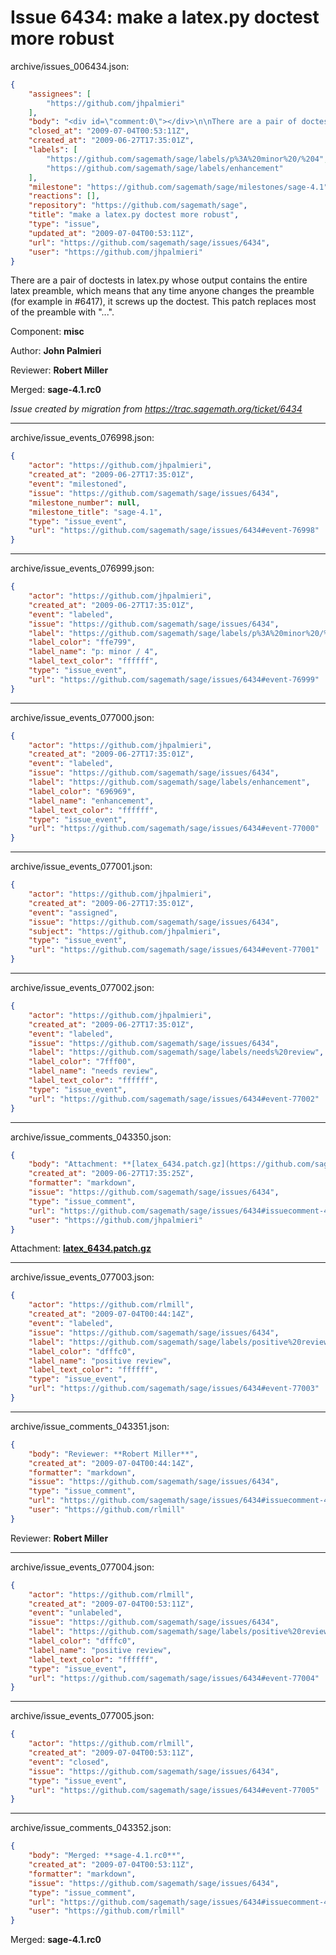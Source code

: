 # Issue 6434: make a latex.py doctest more robust

archive/issues_006434.json:
```json
{
    "assignees": [
        "https://github.com/jhpalmieri"
    ],
    "body": "<div id=\"comment:0\"></div>\n\nThere are a pair of doctests in latex.py whose output contains the entire latex preamble, which means that any time anyone changes the preamble (for example in #6417), it screws up the doctest.  This patch replaces most of the preamble with \"...\".\n\n\nComponent: **misc**\n\nAuthor: **John Palmieri**\n\nReviewer: **Robert Miller**\n\nMerged: **sage-4.1.rc0**\n\n_Issue created by migration from https://trac.sagemath.org/ticket/6434_\n\n",
    "closed_at": "2009-07-04T00:53:11Z",
    "created_at": "2009-06-27T17:35:01Z",
    "labels": [
        "https://github.com/sagemath/sage/labels/p%3A%20minor%20/%204",
        "https://github.com/sagemath/sage/labels/enhancement"
    ],
    "milestone": "https://github.com/sagemath/sage/milestones/sage-4.1",
    "reactions": [],
    "repository": "https://github.com/sagemath/sage",
    "title": "make a latex.py doctest more robust",
    "type": "issue",
    "updated_at": "2009-07-04T00:53:11Z",
    "url": "https://github.com/sagemath/sage/issues/6434",
    "user": "https://github.com/jhpalmieri"
}
```
<div id="comment:0"></div>

There are a pair of doctests in latex.py whose output contains the entire latex preamble, which means that any time anyone changes the preamble (for example in #6417), it screws up the doctest.  This patch replaces most of the preamble with "...".


Component: **misc**

Author: **John Palmieri**

Reviewer: **Robert Miller**

Merged: **sage-4.1.rc0**

_Issue created by migration from https://trac.sagemath.org/ticket/6434_





---

archive/issue_events_076998.json:
```json
{
    "actor": "https://github.com/jhpalmieri",
    "created_at": "2009-06-27T17:35:01Z",
    "event": "milestoned",
    "issue": "https://github.com/sagemath/sage/issues/6434",
    "milestone_number": null,
    "milestone_title": "sage-4.1",
    "type": "issue_event",
    "url": "https://github.com/sagemath/sage/issues/6434#event-76998"
}
```



---

archive/issue_events_076999.json:
```json
{
    "actor": "https://github.com/jhpalmieri",
    "created_at": "2009-06-27T17:35:01Z",
    "event": "labeled",
    "issue": "https://github.com/sagemath/sage/issues/6434",
    "label": "https://github.com/sagemath/sage/labels/p%3A%20minor%20/%204",
    "label_color": "ffe799",
    "label_name": "p: minor / 4",
    "label_text_color": "ffffff",
    "type": "issue_event",
    "url": "https://github.com/sagemath/sage/issues/6434#event-76999"
}
```



---

archive/issue_events_077000.json:
```json
{
    "actor": "https://github.com/jhpalmieri",
    "created_at": "2009-06-27T17:35:01Z",
    "event": "labeled",
    "issue": "https://github.com/sagemath/sage/issues/6434",
    "label": "https://github.com/sagemath/sage/labels/enhancement",
    "label_color": "696969",
    "label_name": "enhancement",
    "label_text_color": "ffffff",
    "type": "issue_event",
    "url": "https://github.com/sagemath/sage/issues/6434#event-77000"
}
```



---

archive/issue_events_077001.json:
```json
{
    "actor": "https://github.com/jhpalmieri",
    "created_at": "2009-06-27T17:35:01Z",
    "event": "assigned",
    "issue": "https://github.com/sagemath/sage/issues/6434",
    "subject": "https://github.com/jhpalmieri",
    "type": "issue_event",
    "url": "https://github.com/sagemath/sage/issues/6434#event-77001"
}
```



---

archive/issue_events_077002.json:
```json
{
    "actor": "https://github.com/jhpalmieri",
    "created_at": "2009-06-27T17:35:01Z",
    "event": "labeled",
    "issue": "https://github.com/sagemath/sage/issues/6434",
    "label": "https://github.com/sagemath/sage/labels/needs%20review",
    "label_color": "7fff00",
    "label_name": "needs review",
    "label_text_color": "ffffff",
    "type": "issue_event",
    "url": "https://github.com/sagemath/sage/issues/6434#event-77002"
}
```



---

archive/issue_comments_043350.json:
```json
{
    "body": "Attachment: **[latex_6434.patch.gz](https://github.com/sagemath/sage/files/ticket6434/latex_6434.patch.gz)**",
    "created_at": "2009-06-27T17:35:25Z",
    "formatter": "markdown",
    "issue": "https://github.com/sagemath/sage/issues/6434",
    "type": "issue_comment",
    "url": "https://github.com/sagemath/sage/issues/6434#issuecomment-43350",
    "user": "https://github.com/jhpalmieri"
}
```

Attachment: **[latex_6434.patch.gz](https://github.com/sagemath/sage/files/ticket6434/latex_6434.patch.gz)**



---

archive/issue_events_077003.json:
```json
{
    "actor": "https://github.com/rlmill",
    "created_at": "2009-07-04T00:44:14Z",
    "event": "labeled",
    "issue": "https://github.com/sagemath/sage/issues/6434",
    "label": "https://github.com/sagemath/sage/labels/positive%20review",
    "label_color": "dfffc0",
    "label_name": "positive review",
    "label_text_color": "ffffff",
    "type": "issue_event",
    "url": "https://github.com/sagemath/sage/issues/6434#event-77003"
}
```



---

archive/issue_comments_043351.json:
```json
{
    "body": "Reviewer: **Robert Miller**",
    "created_at": "2009-07-04T00:44:14Z",
    "formatter": "markdown",
    "issue": "https://github.com/sagemath/sage/issues/6434",
    "type": "issue_comment",
    "url": "https://github.com/sagemath/sage/issues/6434#issuecomment-43351",
    "user": "https://github.com/rlmill"
}
```

Reviewer: **Robert Miller**



---

archive/issue_events_077004.json:
```json
{
    "actor": "https://github.com/rlmill",
    "created_at": "2009-07-04T00:53:11Z",
    "event": "unlabeled",
    "issue": "https://github.com/sagemath/sage/issues/6434",
    "label": "https://github.com/sagemath/sage/labels/positive%20review",
    "label_color": "dfffc0",
    "label_name": "positive review",
    "label_text_color": "ffffff",
    "type": "issue_event",
    "url": "https://github.com/sagemath/sage/issues/6434#event-77004"
}
```



---

archive/issue_events_077005.json:
```json
{
    "actor": "https://github.com/rlmill",
    "created_at": "2009-07-04T00:53:11Z",
    "event": "closed",
    "issue": "https://github.com/sagemath/sage/issues/6434",
    "type": "issue_event",
    "url": "https://github.com/sagemath/sage/issues/6434#event-77005"
}
```



---

archive/issue_comments_043352.json:
```json
{
    "body": "Merged: **sage-4.1.rc0**",
    "created_at": "2009-07-04T00:53:11Z",
    "formatter": "markdown",
    "issue": "https://github.com/sagemath/sage/issues/6434",
    "type": "issue_comment",
    "url": "https://github.com/sagemath/sage/issues/6434#issuecomment-43352",
    "user": "https://github.com/rlmill"
}
```

Merged: **sage-4.1.rc0**
